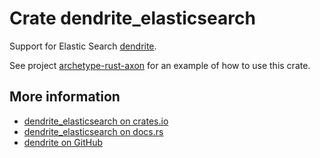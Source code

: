# Crate dendrite_elasticsearch

Support for Elastic Search [dendrite](https://crates.io/crates/dendrite).

See project [archetype-rust-axon](https://github.com/rustigaan/archetype-rust-axon) for an example of how to use this crate.

## More information

* [dendrite_elasticsearch on crates.io](https://crates.io/crates/dendrite_elasticsearch)
* [dendrite_elasticsearch on docs.rs](https://docs.rs/dendrite_elasticsearch)
* [dendrite on GitHub](https://github.com/rustigaan/dendrite)
